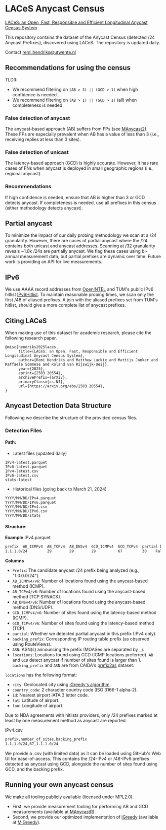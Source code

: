 # LACeS Anycast Census
[LACeS: an Open, Fast, Responsible and Efficient Longitudinal Anycast Census System](https://arxiv.org/abs/2503.20554)

This repository contains the dataset of the Anycast Census (detected /24 Anycast Prefixes), discovered using LACeS.
The repository is updated daily.

Contact [remi.hendriks@utwente.nl](mailto:remi.hendriks@utwente.nl)

## Recommendations for using the census

TLDR:
* We recommend filtering on `(AB > 3) || (GCD > 1)` when high confidence is needed.
* We recommend filtering on `(AB > 1) || (GCD > 1)` (all) when completeness is needed. 

### False detection of anycast
The anycast-based approach (AB) suffers from FPs (see [MAnycast2](https://www.sysnet.ucsd.edu/sysnet/miscpapers/manycast2-imc20.pdf)).
These FPs are especially prevalent when AB has a value of less than 3 (i.e., receiving replies at less than 3 sites).

### False detection of unicast
The latency-based approach (GCD) is highly accurate.
However, it has rare cases of FNs when anycast is deployed in small geographic regions (i.e., regional anycast).

### Recommendations
If high confidence is needed, ensure that AB is higher than 3 or GCD detects anycast.
If completeness is needed, use all prefixes in this census (either methodology detects anycast).

## Partial anycast
To minimize the impact of our daily probing methodology we scan at a /24 granularity.
However, there are cases of partial anycast where the /24 contains both unicast and anycast addresses.
Scanning at /32 granularity reveals ~1.0k /24s are partially anycast.
We flag these cases using bi-annual measurement data, but partial prefixes are dynamic over time.
Future work is providing an API for live measurements.

## IPv6
We use AAAA record addresses from [OpenINTEL](https://www.openintel.nl/) and TUM's public IPv6 hitlist [IPv6Hitlist](https://ipv6hitlist.github.io/).
To maintain reasonable probing times, we scan only the first /48 of aliased prefixes.
A join with the aliased prefixes set from TUM's hitlist, should give a more complete list of anycast prefixes.

## Citing LACeS
When making use of this dataset for academic research, please cite the following research paper.

```
@misc{hendriks2025laces,
      title={LACeS: an Open, Fast, Responsible and Efficient Longitudinal Anycast Census System}, 
      author={Remi Hendriks and Matthew Luckie and Mattijs Jonker and Raffaele Sommese and Roland van Rijswijk-Deij},
      year={2025},
      eprint={2503.20554},
      archivePrefix={arXiv},
      primaryClass={cs.NI},
      url={https://arxiv.org/abs/2503.20554}, 
}
```

## Anycast Detection Data Structure

Following we describe the structure of the provided census files.

### Detection Files
#### Path:

* Latest files (updated daily)
```
IPv4-latest.parquet
IPv6-latest.parquet
IPv4-latest.csv
IPv6-latest.csv
stats-latest

```

* Historical files (going back to March 21, 2024)
```
YYYY/MM/DD/IPv4.parquet
YYYY/MM/DD/IPv6.parquet
YYYY/MM/DD/IPv4.csv
YYYY/MM/DD/IPv6.csv
YYYY/MM/DD/stats
```
#### Structure:
**Example**
IPv4.parquet
```bash
prefix  AB_ICMPv4  AB_TCPv4  AB_DNSv4  GCD_ICMPv4  GCD_TCPv4  partial backing_prefix            ASN                                          locations
1.1.1.0/24         29        29        29          67         30    False     1.1.1.0/24          13335  [{'city': 'Honolulu', 'code_country': 'US', 'id': 'HNL', 'latitude': 21.3187007904, 'longitude': -157.9219970703}, ... ]
```

**Columns**
- `Prefix`: The candidate anycast /24 prefix being analyzed (e.g., "1.0.0.0/24").
- `AB_ICMPv4/v6`: Number of locations found using the anycast-based method (ICMP).
- `AB_TCPv4/v6`: Number of locations found using the anycast-based method (TCP SYNACK).
- `AB_DNSv4/v6`: Number of locations found using the anycast-based method (DNS/UDP).
- `GCD_ICMPv4/v6`: Number of sites found using the latency-based method (ICMP).
- `GCD_TCPv4/v6`: Number of sites found using the latency-based method (TCP).
- `partial`: Whether we detected partial anycast in this prefix (IPv4 only).
- `backing_prefix`: Corresponding IP routing table prefix (as observed using RouteViews).
- `ASN`: ASN(s) announcing the prefix (MOASes are separated by `_`).
- `locations`: Locations found using GCD (ICMP locations preferred).
`AB` and `GCD` detect anycast if number of sites found is larger than 1.
`backing_prefix` and `ASN` are from CAIDA's [prefix2as](https://www.caida.org/catalog/datasets/routeviews-prefix2as/) dataset.

`locations` has the following format:
- `city`: Geolocated city using [iGreedy's algorithm](https://ieeexplore.ieee.org/abstract/document/7470242).
- `country_code`: 2 character country code (ISO 3166-1 alpha-2).
- `id`: Nearest airport IATA 3 letter code.
- `lat`: Latitude of airport.
- `lon`: Longitude of airport.

Due to NDA agreements with hitlists providers, only /24 prefixes marked at least by one measurement method as anycast are reported.

IPv4.csv
```bash
prefix,number_of_sites,backing_prefix
1.1.1.0/24,67,1.1.1.0/24
```

We provide a .csv (with limited data) as it can be loaded using GitHub's Web UI for ease-of-access.
This contains the /24-IPv4 or /48-IPv6 prefixes detected as anycast using GCD, alongside the number of sites found using GCD, and the backing prefix.

## Running your own anycast census

We make all tooling publicly available (licensed under MPL2.0).
* First, we provide measurement tooling for performing AB and GCD measurements (available at [MAnycastR](https://github.com/rhendriks/MAnycastR)).
* Second, we provide our optimized implementation of [iGreedy](https://ieeexplore.ieee.org/abstract/document/7470242) (available at [MiGreedy](https://github.com/rhendriks/MiGreedy)).
